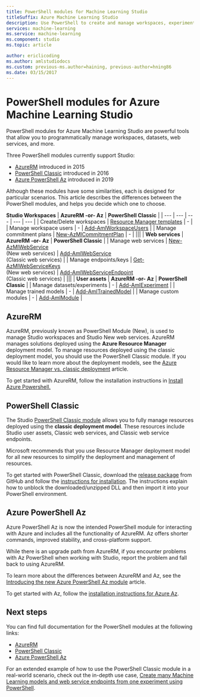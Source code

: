 ```yaml
---
title: PowerShell modules for Machine Learning Studio
titleSuffix: Azure Machine Learning Studio
description: Use PowerShell to create and manage workspaces, experiments, web services, and more. 
services: machine-learning
ms.service: machine-learning
ms.component: studio
ms.topic: article

author: ericlicoding
ms.author: amlstudiodocs
ms.custom: previous-ms.author=haining, previous-author=hning86
ms.date: 03/15/2017
---
```

# PowerShell modules for Azure Machine Learning Studio
PowerShell modules for Azure Machine Learning Studio are powerful tools that allow you to programmatically manage workspaces, datasets, web services, and more.

Three PowerShell modules currently support Studio:

* [AzureRM](#rm) introduced in 2015
* [PowerShell Classic](#classic) introduced in 2016
* [Azure PowerShell Az](#az) introduced in 2019

Although these modules have some similarities, each is designed for particular scenarios. This article describes the differences between the PowerShell modules, and helps you decide which one to choose.

 **Studio Workspaces** | **AzureRM -or- Az** | **PowerShell Classic** |
| --- | --- | --- | --- | --- |
| Create/Delete workspaces | [Resource Manager templates](https://docs.microsoft.com/en-us/azure/machine-learning/studio/deploy-with-resource-manager-template) | - |
| Manage workspace users | - | [Add-AmlWorkspaceUsers](https://github.com/hning86/azuremlps#add-amlworkspaceusers) |
| Manage commitment plans | [New-AzMlCommitmentPlan](https://docs.microsoft.com/en-us/powershell/module/az.machinelearning/new-azmlcommitmentplan) | - |
|||
| **Web services** | **AzureRM -or- Az** | **PowerShell Classic** |
| Manage web services |  [New-AzMlWebService](https://docs.microsoft.com/en-us/powershell/module/az.machinelearning/new-azmlwebservice) <br> (New web services)   | [Add-AmlWebService](https://github.com/hning86/azuremlps#add-amlwebservice) <br> (Classic web services) |
| Manage endpoints/keys |  [Get-AzMlWebServiceKeys](https://docs.microsoft.com/en-us/powershell/module/az.machinelearning/get-azmlwebservicekeys) <br> (New web services)  | [Add-AmlWebServiceEndpoint](https://github.com/hning86/azuremlps#add-amlwebserviceendpoint) <br> (Classic web services) |
|||
| **User assets** | **AzureRM -or- Az** | **PowerShell Classic** |
| Manage datasets/experiments | - | [Add-AmlExperiment](https://github.com/hning86/azuremlps#add-amlexperiment) |
| Manage trained models | - | [Add-AmlTrainedModel](https://github.com/hning86/azuremlps#add-amltrainedmodel) |
| Manage custom modules | - | [Add-AmlModule](https://github.com/hning86/azuremlps#add-amlmodule) |


## <a name="rm"></a> AzureRM

AzureRM, previously known as PowerShell Module (New), is used to manage Studio workspaces and Studio New web services. AzureRM manages solutions deployed using the **Azure Resource Manager** deployment model. To manage resources deployed using the classic deployment model, you should use the PowerShell Classic module. If you would like to learn more about the deployment models, see the [Azure Resource Manager vs. classic deployment](https://docs.microsoft.com/en-us/azure/azure-resource-manager/resource-manager-deployment-model) article.

To get started with AzureRM, follow the installation instructions in [Install Azure Powershell.](https://docs.microsoft.com/en-us/powershell/azure/azurerm/install-azurerm-ps)

## <a name="classic"></a> PowerShell Classic
The Studio [PowerShell Classic module](https://aka.ms/amlps) allows you to fully manage resources deployed using the **classic deployment model**. These resources include Studio user assets, Classic web services, and Classic web service endpoints.

Microsoft recommends that you use Resource Manager deployment model for all new resources to simplify the deployment and management of resources.

To get started with PowerShell Classic, download the [release package](https://github.com/hning86/azuremlps/releases) from GitHub and follow the [instructions for installation](https://github.com/hning86/azuremlps/blob/master/README.md). The instructions explain how to unblock the downloaded/unzipped DLL and then import it into your PowerShell environment.

## <a name="az"></a> Azure PowerShell Az
Azure PowerShell Az is now the intended PowerShell module for interacting with Azure and includes all the functionality of AzureRM. Az offers shorter commands, improved stability, and cross-platform support.

While there is an upgrade path from AzureRM, if you encounter problems with Az PowerShell when working with Studio, report the problem and fall back to using AzureRM.

To learn more about the differences between AzureRM and Az, see the [Introducing the new Azure PowerShell Az module](https://docs.microsoft.com/en-us/powershell/azure/new-azureps-module-az) article.

To get started with Az, follow the [installation instructions for Azure Az](https://docs.microsoft.com/en-us/powershell/azure/install-az-ps).

## Next steps
You can find full documentation for the PowerShell modules at the following links:
* [AzureRM](https://docs.microsoft.com/en-us/powershell/module/azurerm.machinelearning/#machine_learning)
* [PowerShell Classic](https://aka.ms/amlps)
* [Azure PowerShell Az](https://docs.microsoft.com/en-us/powershell/module/az.machinelearning/#machine_learning)

For an extended example of how to use the PowerShell Classic module in a real-world scenario, check out the in-depth use case, [Create many Machine Learning models and web service endpoints from one experiment using PowerShell](create-models-and-endpoints-with-powershell.md).
